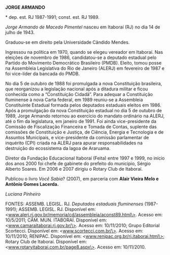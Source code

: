 **JORGE ARMANDO**

\* dep. est. RJ 1987-1991; const. est. RJ 1989.

*Jorge Armando de Macedo Pimentel* nasceu em Itaboraí (RJ) no dia 14 de
julho de 1943.

Graduou-se em direito pela Universidade Cândido Mendes.

Ingressou na política em 1970, quando se elegeu vereador em Itaboraí.
Nas eleições de novembro de 1986, candidatou-se a deputado estadual pelo
Partido do Movimento Democrático Brasileiro (PMDB). Eleito, tomou posse
na Assembleia Legislativa do Rio de Janeiro (ALERJ) em fevereiro de 1987
e foi vice-líder da bancada do PMDB.

No dia 5 de outubro de 1988 foi promulgada a nova Constituição
brasileira, que reorganizou a legislação nacional após a ditadura
militar e ficou conhecida como a “Constituição Cidadã”. Para adequar a
Constituição fluminense à nova Carta federal, em 1989 reuniu-se a
Assembleia Constituinte Estadual formada pelos deputados estaduais
eleitos em 1986. Após a promulgação da nova Constituição estadual no dia
5 de outubro de 1989, Jorge Armando retornou ao exercício do mandato
ordinário na ALERJ, até o fim da legislatura, em janeiro de 1991. Foi
ainda vice-presidente da Comissão de Fiscalização Financeira e Tomada de
Contas, suplente das comissões de Constituição e Justiça, de Ciência,
Energia e Tecnologia e de Assuntos Municipais, e vice-presidente da
comissão parlamentar de inquérito (CPI) criada na ALERJ para apurar
responsabilidades na destruição do ecossistema da lagoa de Araruama.

Diretor da Fundação Educacional Itaboraí (Feita) entre 1997 e 1999, no
início dos anos 2000 foi chefe de gabinete do prefeito do município,
Sérgio Alberto Soares. Em 2006 e 2007 dirigiu o Rotary Club de Itaboraí.

Publicou o livro *Você Sabia*? (2007), em parceria com **Alair Vieira
Melo e** **Antônio Gomes Lacerda.**

*Luciana Pinheiro*

FONTES: ASSEMB. LEGISL. RJ. *Deputados estaduais fluminenses*
(1987-1991); ASSEMB. LEGISL. RJ. Disponível em:
\<www.alerj.rj.gov.br/memoria/cd/assembleia/aconst89.html\>. Acesso em:
10/5/2011; CÂM. MUN. ITABORAÍ. Disponível em:
\<www.camaraitaborai.rj.gov.br/\>. Acesso em: 10/11/2010; Grupo
Editorial Scortecci. Disponível em: \<www.scortecci.com.br/\>. Acesso
em: 10/11/2010; RENIPAC. Disponível em:
\<www.renipac.org.br/rj.itaborai.html\>; Rotary Club de Itaboraí.
Disponível em: \<www.rotaryitaborai.com.br/page8.aspx\>. Acesso em:
10/11/2010.

